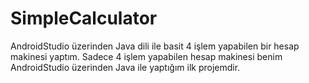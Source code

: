 # SimpleCalculator
AndroidStudio üzerinden Java dili ile basit 4 işlem yapabilen bir hesap makinesi yaptım.
Sadece 4 işlem yapabilen hesap makinesi benim AndroidStudio üzerinden Java ile yaptığım ilk projemdir.
